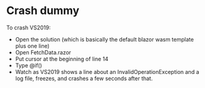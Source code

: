 # Crash dummy

To crash VS2019:
- Open the solution (which is basically the default blazor wasm template plus one line)
- Open FetchData.razor
- Put cursor at the beginning of line 14
- Type @if()
- Watch as VS2019 shows a line about an InvalidOperationException and a log file, freezes, and crashes a few seconds after that.